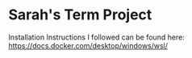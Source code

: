 # Sarah's Term Project

Installation Instructions I followed can be found here: https://docs.docker.com/desktop/windows/wsl/
